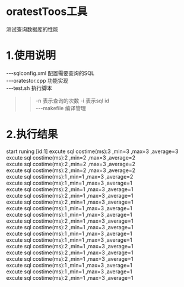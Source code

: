 # oratestToos工具
测试查询数据库的性能

# 1.使用说明
 ---sqlconfig.xml 配置需要查询的SQL<br/>
 ---oratestor.cpp 功能实现<br/>
 ---test.sh 执行脚本<br/>
>>-n 表示查询的次数 
>>-i 表示sql id    
---makefile 编译管理<br/>
 
 
# 2.执行结果
start  runing  [id:1]
excute sql costime(ms):3 ,min=3 ,max=3 ,average=3<br/>
excute sql costime(ms):2 ,min=2 ,max=3 ,average=2<br/>
excute sql costime(ms):2 ,min=2 ,max=3 ,average=2<br/>
excute sql costime(ms):2 ,min=2 ,max=3 ,average=2<br/>
excute sql costime(ms):1 ,min=1 ,max=3 ,average=2<br/>
excute sql costime(ms):1 ,min=1 ,max=3 ,average=1<br/>
excute sql costime(ms):2 ,min=1 ,max=3 ,average=1<br/>
excute sql costime(ms):2 ,min=1 ,max=3 ,average=1<br/>
excute sql costime(ms):2 ,min=1 ,max=3 ,average=1<br/>
excute sql costime(ms):1 ,min=1 ,max=3 ,average=1<br/>
excute sql costime(ms):1 ,min=1 ,max=3 ,average=1<br/>
excute sql costime(ms):2 ,min=1 ,max=3 ,average=1<br/>
excute sql costime(ms):2 ,min=1 ,max=3 ,average=1<br/>
excute sql costime(ms):1 ,min=1 ,max=3 ,average=1<br/>
excute sql costime(ms):1 ,min=1 ,max=3 ,average=1<br/>
excute sql costime(ms):2 ,min=1 ,max=3 ,average=1<br/>
excute sql costime(ms):2 ,min=1 ,max=3 ,average=1<br/>
excute sql costime(ms):2 ,min=1 ,max=3 ,average=1<br/>
excute sql costime(ms):1 ,min=1 ,max=3 ,average=1<br/>
excute sql costime(ms):1 ,min=1 ,max=3 ,average=1<br/>
excute sql costime(ms):2 ,min=1 ,max=3 ,average=1<br/>
